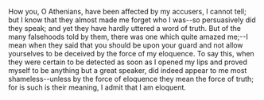 
How you, O Athenians, have been affected by my accusers, I cannot tell; but I know that they almost made me forget who I was--so persuasively did they speak; and yet they have hardly uttered a word of truth. But of the many falsehoods told by them, there was one which quite amazed me;--I mean when they said that you should be upon your guard and not allow yourselves to be deceived by the force of my eloquence. To say this, when they were certain to be detected as soon as I opened my lips and proved myself to be anything but a great speaker, did indeed appear to me most shameless--unless by the force of eloquence they mean the force of truth; for is such is their meaning, I admit that I am eloquent.
